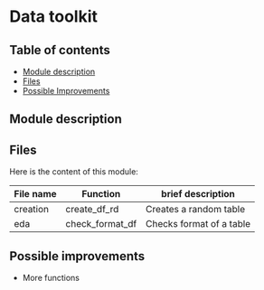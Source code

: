 # Data toolkit

## Table of contents

- [Module description](#description)
- [Files](#files)
- [Possible Improvements](#improvements)

## Module description <a name="description"></a>

## Files <a name="files"></a>

Here is the content of this module:

| File name | Function        | brief description        |
| --------- | --------------- | ------------------------ |
| creation  | create_df_rd    | Creates a random table   |
| eda       | check_format_df | Checks format of a table |

## Possible improvements <a name="improvements"></a>

- More functions
